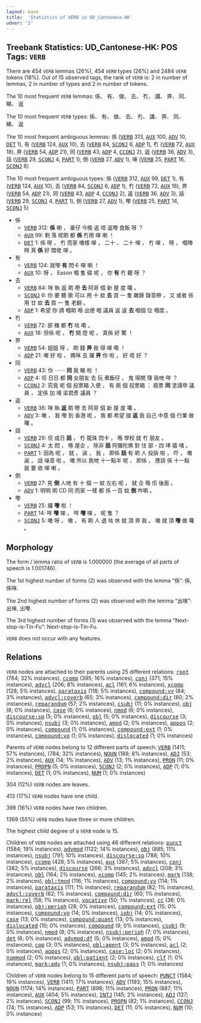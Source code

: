 ```yaml
---
layout: base
title:  'Statistics of VERB in UD_Cantonese-HK'
udver: '2'
---
```


## Treebank Statistics: UD_Cantonese-HK: POS Tags: `VERB`

There are 454 `VERB` lemmas (26%), 454 `VERB` types (26%) and 2484 `VERB` tokens (18%).
Out of 15 observed tags, the rank of `VERB` is: 2 in number of lemmas, 2 in number of types and 2 in number of tokens.

The 10 most frequent `VERB` lemmas: 係、 有、 做、 去、 冇、 講、 畀、 同、 睇、 返

The 10 most frequent `VERB` types:  係、 有、 做、 去、 冇、 講、 畀、 同、 睇、 返

The 10 most frequent ambiguous lemmas: 係 (<tt><a href="yue_hk-pos-VERB.html">VERB</a></tt> 313, <tt><a href="yue_hk-pos-AUX.html">AUX</a></tt> 100, <tt><a href="yue_hk-pos-ADV.html">ADV</a></tt> 10, <tt><a href="yue_hk-pos-DET.html">DET</a></tt> 1), 有 (<tt><a href="yue_hk-pos-VERB.html">VERB</a></tt> 124, <tt><a href="yue_hk-pos-AUX.html">AUX</a></tt> 10), 去 (<tt><a href="yue_hk-pos-VERB.html">VERB</a></tt> 84, <tt><a href="yue_hk-pos-SCONJ.html">SCONJ</a></tt> 6, <tt><a href="yue_hk-pos-ADP.html">ADP</a></tt> 1), 冇 (<tt><a href="yue_hk-pos-VERB.html">VERB</a></tt> 72, <tt><a href="yue_hk-pos-AUX.html">AUX</a></tt> 18), 畀 (<tt><a href="yue_hk-pos-VERB.html">VERB</a></tt> 54, <tt><a href="yue_hk-pos-ADP.html">ADP</a></tt> 21), 同 (<tt><a href="yue_hk-pos-VERB.html">VERB</a></tt> 43, <tt><a href="yue_hk-pos-ADP.html">ADP</a></tt> 4, <tt><a href="yue_hk-pos-CCONJ.html">CCONJ</a></tt> 2), 返 (<tt><a href="yue_hk-pos-VERB.html">VERB</a></tt> 36, <tt><a href="yue_hk-pos-ADV.html">ADV</a></tt> 3), 話 (<tt><a href="yue_hk-pos-VERB.html">VERB</a></tt> 29, <tt><a href="yue_hk-pos-SCONJ.html">SCONJ</a></tt> 4, <tt><a href="yue_hk-pos-PART.html">PART</a></tt> 1), 倒 (<tt><a href="yue_hk-pos-VERB.html">VERB</a></tt> 27, <tt><a href="yue_hk-pos-ADV.html">ADV</a></tt> 1), 唻 (<tt><a href="yue_hk-pos-VERB.html">VERB</a></tt> 25, <tt><a href="yue_hk-pos-PART.html">PART</a></tt> 16, <tt><a href="yue_hk-pos-SCONJ.html">SCONJ</a></tt> 8)

The 10 most frequent ambiguous types:  係 (<tt><a href="yue_hk-pos-VERB.html">VERB</a></tt> 312, <tt><a href="yue_hk-pos-AUX.html">AUX</a></tt> 99, <tt><a href="yue_hk-pos-DET.html">DET</a></tt> 1), 有 (<tt><a href="yue_hk-pos-VERB.html">VERB</a></tt> 124, <tt><a href="yue_hk-pos-AUX.html">AUX</a></tt> 10), 去 (<tt><a href="yue_hk-pos-VERB.html">VERB</a></tt> 84, <tt><a href="yue_hk-pos-SCONJ.html">SCONJ</a></tt> 6, <tt><a href="yue_hk-pos-ADP.html">ADP</a></tt> 1), 冇 (<tt><a href="yue_hk-pos-VERB.html">VERB</a></tt> 72, <tt><a href="yue_hk-pos-AUX.html">AUX</a></tt> 18), 畀 (<tt><a href="yue_hk-pos-VERB.html">VERB</a></tt> 54, <tt><a href="yue_hk-pos-ADP.html">ADP</a></tt> 21), 同 (<tt><a href="yue_hk-pos-VERB.html">VERB</a></tt> 43, <tt><a href="yue_hk-pos-ADP.html">ADP</a></tt> 4, <tt><a href="yue_hk-pos-CCONJ.html">CCONJ</a></tt> 2), 返 (<tt><a href="yue_hk-pos-VERB.html">VERB</a></tt> 36, <tt><a href="yue_hk-pos-ADV.html">ADV</a></tt> 3), 話 (<tt><a href="yue_hk-pos-VERB.html">VERB</a></tt> 29, <tt><a href="yue_hk-pos-SCONJ.html">SCONJ</a></tt> 4, <tt><a href="yue_hk-pos-PART.html">PART</a></tt> 1), 倒 (<tt><a href="yue_hk-pos-VERB.html">VERB</a></tt> 27, <tt><a href="yue_hk-pos-ADV.html">ADV</a></tt> 1), 嚟 (<tt><a href="yue_hk-pos-VERB.html">VERB</a></tt> 25, <tt><a href="yue_hk-pos-PART.html">PART</a></tt> 14, <tt><a href="yue_hk-pos-SCONJ.html">SCONJ</a></tt> 5)


* 係
  * <tt><a href="yue_hk-pos-VERB.html">VERB</a></tt> 312: <b>係</b> 喇 ， 豪仔 今晚 返 唔 返嚟 食飯 呀 ？
  * <tt><a href="yue_hk-pos-AUX.html">AUX</a></tt> 99: 剩 落 呢啲 都 <b>係</b> 冇用 㗎 喇 ！
  * <tt><a href="yue_hk-pos-DET.html">DET</a></tt> 1: 係 呀 ， 冇 而家 噉樣 㗎 ， 二十 、 二十 㗎 ， 冇 㗎 ， 呀 ， 嗰陣時 真 <b>係</b> 好 闊佬 㗎 。
* 有
  * <tt><a href="yue_hk-pos-VERB.html">VERB</a></tt> 124: 就嚟 <b>有</b> 閃卡 㗎 喇 ！
  * <tt><a href="yue_hk-pos-AUX.html">AUX</a></tt> 10: 呀 ， Eason 嗰 隻 碟 呢 ， 你 <b>有</b> 冇 聽 呀 ？
* 去
  * <tt><a href="yue_hk-pos-VERB.html">VERB</a></tt> 84: 咪 執 返 啲 嘢 <b>去</b> 阿哥 個 新 屋 度 囖 。
  * <tt><a href="yue_hk-pos-SCONJ.html">SCONJ</a></tt> 6: 你 要 聽 歌 可以 用 十 蚊 <b>去</b> 買 一 隻 雜錦 錄音帶 ， 又 或者 係 用 廿 蚊 <b>去</b> 買 一 隻 老翻 。
  * <tt><a href="yue_hk-pos-ADP.html">ADP</a></tt> 1: 希望 你 請 嗰啲 喺 出便 嘅 議員 返 返 <b>去</b> 嗰個 位 嗰度 。
* 冇
  * <tt><a href="yue_hk-pos-VERB.html">VERB</a></tt> 72: 部 機 都 <b>冇</b> 咗 嘞 。
  * <tt><a href="yue_hk-pos-AUX.html">AUX</a></tt> 18: 但係 呢 ， <b>冇</b> 開 燈 呢 ， 真係 好 驚 ！
* 畀
  * <tt><a href="yue_hk-pos-VERB.html">VERB</a></tt> 54: 姐姐 呀 ， 啲 錢 <b>畀</b> 我 得 㗎 嘞 ！
  * <tt><a href="yue_hk-pos-ADP.html">ADP</a></tt> 21: 噉 好 啦 ， 媽咪 去 攞 <b>畀</b> 你 啦 ， 好 唔 好 ？
* 同
  * <tt><a href="yue_hk-pos-VERB.html">VERB</a></tt> 43: 你 ⋯⋯ <b>同</b> 我 睇 啦 ！
  * <tt><a href="yue_hk-pos-ADP.html">ADP</a></tt> 4: 佢 日日 都 <b>同</b> 女朋友 去 玩 煮飯仔 ， 鬼 得閒 理 我哋 咩 ？
  * <tt><a href="yue_hk-pos-CCONJ.html">CCONJ</a></tt> 2: 究竟 呢 個 投票箱 入便 ， 有 兩 個 投票箱 ： 廢票 <b>同</b> 塗謹申 議員 ， 定係 加 埋 梁君彥 議員 ？
* 返
  * <tt><a href="yue_hk-pos-VERB.html">VERB</a></tt> 36: 咪 執 <b>返</b> 啲 嘢 去 阿哥 個 新 屋 度 囖 。
  * <tt><a href="yue_hk-pos-ADV.html">ADV</a></tt> 3: 噉 ， 我 嚟 到 香港 呢 ， 我 都 希望 搵 <b>返</b> 我 自己 中意 個 行業 做 囖 。
* 話
  * <tt><a href="yue_hk-pos-VERB.html">VERB</a></tt> 29: 佢 成日 <b>話</b> ， 冇 龍珠 閃卡 ， 喺 學校 就 冇 朋友 。
  * <tt><a href="yue_hk-pos-SCONJ.html">SCONJ</a></tt> 4: 太 悶 ， 喺 屋企 ， 除非 <b>話</b> 阿彌陀佛 對 住 部 - 四 埲 牆 啫 。
  * <tt><a href="yue_hk-pos-PART.html">PART</a></tt> 1: 因為 呢 ， 就 ， 誒 ， 我 ， 即係 <b>話</b> 有 啲 人 投訴 啦 ， 吓 ， 噉 誒 ， 話 噪音 啦 。 噉 所以 我哋 十一點半 呢 ， 即係 ， 應該 係 十一點 就 要 收 㗎 喇 。
* 倒
  * <tt><a href="yue_hk-pos-VERB.html">VERB</a></tt> 27: 見 <b>倒</b> 人哋 有 十 個 一 蚊 左右 呢 ， 就 企 喺 佢 後面 。
  * <tt><a href="yue_hk-pos-ADV.html">ADV</a></tt> 1: 明明 啲 CD 同 而家 一樣 都 係 一百 蚊 <b>倒</b> 咋嘛 。
* 嚟
  * <tt><a href="yue_hk-pos-VERB.html">VERB</a></tt> 25: 攞 <b>嚟</b> 啦 ！
  * <tt><a href="yue_hk-pos-PART.html">PART</a></tt> 14: 咩 <b>嚟</b> 㗎 ， 咩 <b>嚟</b> 㗎 ， 呢 隻 ？
  * <tt><a href="yue_hk-pos-SCONJ.html">SCONJ</a></tt> 5: 噉 呀 ， 噉 ， 有 啲 人 退 咗 休 就 頂 畀 我 。 噉 就 頂 <b>嚟</b> 做 囖 。

## Morphology

The form / lemma ratio of `VERB` is 1.000000 (the average of all parts of speech is 1.001746).

The 1st highest number of forms (2) was observed with the lemma “係”: 係, 係咪.

The 2nd highest number of forms (2) was observed with the lemma “出唻”: 出唻, 出嚟.

The 3rd highest number of forms (1) was observed with the lemma “Next-stop-is-Tin-Fu”: Next-stop-is-Tin-Fu.

`VERB` does not occur with any features.


## Relations

`VERB` nodes are attached to their parents using 25 different relations: <tt><a href="yue_hk-dep-root.html">root</a></tt> (784; 32% instances), <tt><a href="yue_hk-dep-ccomp.html">ccomp</a></tt> (395; 16% instances), <tt><a href="yue_hk-dep-conj.html">conj</a></tt> (371; 15% instances), <tt><a href="yue_hk-dep-advcl.html">advcl</a></tt> (206; 8% instances), <tt><a href="yue_hk-dep-acl.html">acl</a></tt> (161; 6% instances), <tt><a href="yue_hk-dep-xcomp.html">xcomp</a></tt> (128; 5% instances), <tt><a href="yue_hk-dep-parataxis.html">parataxis</a></tt> (118; 5% instances), <tt><a href="yue_hk-dep-compound-vv.html">compound:vv</a></tt> (84; 3% instances), <tt><a href="yue_hk-dep-advcl-coverb.html">advcl:coverb</a></tt> (65; 3% instances), <tt><a href="yue_hk-dep-compound-dir.html">compound:dir</a></tt> (60; 2% instances), <tt><a href="yue_hk-dep-reparandum.html">reparandum</a></tt> (57; 2% instances), <tt><a href="yue_hk-dep-csubj.html">csubj</a></tt> (11; 0% instances), <tt><a href="yue_hk-dep-obj.html">obj</a></tt> (8; 0% instances), <tt><a href="yue_hk-dep-case.html">case</a></tt> (6; 0% instances), <tt><a href="yue_hk-dep-nmod.html">nmod</a></tt> (6; 0% instances), <tt><a href="yue_hk-dep-discourse-sp.html">discourse:sp</a></tt> (5; 0% instances), <tt><a href="yue_hk-dep-obl.html">obl</a></tt> (5; 0% instances), <tt><a href="yue_hk-dep-discourse.html">discourse</a></tt> (3; 0% instances), <tt><a href="yue_hk-dep-nsubj.html">nsubj</a></tt> (3; 0% instances), <tt><a href="yue_hk-dep-amod.html">amod</a></tt> (2; 0% instances), <tt><a href="yue_hk-dep-appos.html">appos</a></tt> (2; 0% instances), <tt><a href="yue_hk-dep-compound.html">compound</a></tt> (1; 0% instances), <tt><a href="yue_hk-dep-compound-ext.html">compound:ext</a></tt> (1; 0% instances), <tt><a href="yue_hk-dep-compound-vo.html">compound:vo</a></tt> (1; 0% instances), <tt><a href="yue_hk-dep-dislocated.html">dislocated</a></tt> (1; 0% instances)

Parents of `VERB` nodes belong to 12 different parts of speech: <tt><a href="yue_hk-pos-VERB.html">VERB</a></tt> (1411; 57% instances),  (784; 32% instances), <tt><a href="yue_hk-pos-NOUN.html">NOUN</a></tt> (188; 8% instances), <tt><a href="yue_hk-pos-ADJ.html">ADJ</a></tt> (53; 2% instances), <tt><a href="yue_hk-pos-AUX.html">AUX</a></tt> (14; 1% instances), <tt><a href="yue_hk-pos-ADV.html">ADV</a></tt> (13; 1% instances), <tt><a href="yue_hk-pos-PRON.html">PRON</a></tt> (11; 0% instances), <tt><a href="yue_hk-pos-PROPN.html">PROPN</a></tt> (5; 0% instances), <tt><a href="yue_hk-pos-SCONJ.html">SCONJ</a></tt> (2; 0% instances), <tt><a href="yue_hk-pos-ADP.html">ADP</a></tt> (1; 0% instances), <tt><a href="yue_hk-pos-DET.html">DET</a></tt> (1; 0% instances), <tt><a href="yue_hk-pos-NUM.html">NUM</a></tt> (1; 0% instances)

304 (12%) `VERB` nodes are leaves.

413 (17%) `VERB` nodes have one child.

398 (16%) `VERB` nodes have two children.

1369 (55%) `VERB` nodes have three or more children.

The highest child degree of a `VERB` node is 15.

Children of `VERB` nodes are attached using 46 different relations: <tt><a href="yue_hk-dep-punct.html">punct</a></tt> (1584; 19% instances), <tt><a href="yue_hk-dep-advmod.html">advmod</a></tt> (1122; 14% instances), <tt><a href="yue_hk-dep-obj.html">obj</a></tt> (885; 11% instances), <tt><a href="yue_hk-dep-nsubj.html">nsubj</a></tt> (791; 10% instances), <tt><a href="yue_hk-dep-discourse-sp.html">discourse:sp</a></tt> (788; 10% instances), <tt><a href="yue_hk-dep-ccomp.html">ccomp</a></tt> (428; 5% instances), <tt><a href="yue_hk-dep-aux.html">aux</a></tt> (387; 5% instances), <tt><a href="yue_hk-dep-conj.html">conj</a></tt> (382; 5% instances), <tt><a href="yue_hk-dep-discourse.html">discourse</a></tt> (266; 3% instances), <tt><a href="yue_hk-dep-advcl.html">advcl</a></tt> (208; 3% instances), <tt><a href="yue_hk-dep-obl.html">obl</a></tt> (164; 2% instances), <tt><a href="yue_hk-dep-xcomp.html">xcomp</a></tt> (145; 2% instances), <tt><a href="yue_hk-dep-mark.html">mark</a></tt> (138; 2% instances), <tt><a href="yue_hk-dep-obl-tmod.html">obl:tmod</a></tt> (116; 1% instances), <tt><a href="yue_hk-dep-compound-vv.html">compound:vv</a></tt> (114; 1% instances), <tt><a href="yue_hk-dep-parataxis.html">parataxis</a></tt> (111; 1% instances), <tt><a href="yue_hk-dep-reparandum.html">reparandum</a></tt> (82; 1% instances), <tt><a href="yue_hk-dep-advcl-coverb.html">advcl:coverb</a></tt> (62; 1% instances), <tt><a href="yue_hk-dep-compound-dir.html">compound:dir</a></tt> (60; 1% instances), <tt><a href="yue_hk-dep-mark-rel.html">mark:rel</a></tt> (58; 1% instances), <tt><a href="yue_hk-dep-vocative.html">vocative</a></tt> (50; 1% instances), <tt><a href="yue_hk-dep-cc.html">cc</a></tt> (36; 0% instances), <tt><a href="yue_hk-dep-obj-periph.html">obj:periph</a></tt> (28; 0% instances), <tt><a href="yue_hk-dep-compound-ext.html">compound:ext</a></tt> (15; 0% instances), <tt><a href="yue_hk-dep-compound-vo.html">compound:vo</a></tt> (14; 0% instances), <tt><a href="yue_hk-dep-iobj.html">iobj</a></tt> (14; 0% instances), <tt><a href="yue_hk-dep-case.html">case</a></tt> (13; 0% instances), <tt><a href="yue_hk-dep-compound-quant.html">compound:quant</a></tt> (13; 0% instances), <tt><a href="yue_hk-dep-dislocated.html">dislocated</a></tt> (10; 0% instances), <tt><a href="yue_hk-dep-compound.html">compound</a></tt> (9; 0% instances), <tt><a href="yue_hk-dep-csubj.html">csubj</a></tt> (9; 0% instances), <tt><a href="yue_hk-dep-nmod.html">nmod</a></tt> (8; 0% instances), <tt><a href="yue_hk-dep-nsubj-periph.html">nsubj:periph</a></tt> (7; 0% instances), <tt><a href="yue_hk-dep-det.html">det</a></tt> (6; 0% instances), <tt><a href="yue_hk-dep-advmod-df.html">advmod:df</a></tt> (5; 0% instances), <tt><a href="yue_hk-dep-amod.html">amod</a></tt> (5; 0% instances), <tt><a href="yue_hk-dep-cop.html">cop</a></tt> (3; 0% instances), <tt><a href="yue_hk-dep-obl-agent.html">obl:agent</a></tt> (3; 0% instances), <tt><a href="yue_hk-dep-acl.html">acl</a></tt> (2; 0% instances), <tt><a href="yue_hk-dep-appos.html">appos</a></tt> (2; 0% instances), <tt><a href="yue_hk-dep-case-loc.html">case:loc</a></tt> (2; 0% instances), <tt><a href="yue_hk-dep-nummod.html">nummod</a></tt> (2; 0% instances), <tt><a href="yue_hk-dep-obl-patient.html">obl:patient</a></tt> (2; 0% instances), <tt><a href="yue_hk-dep-clf.html">clf</a></tt> (1; 0% instances), <tt><a href="yue_hk-dep-mark-adv.html">mark:adv</a></tt> (1; 0% instances), <tt><a href="yue_hk-dep-nsubj-pass.html">nsubj:pass</a></tt> (1; 0% instances)

Children of `VERB` nodes belong to 15 different parts of speech: <tt><a href="yue_hk-pos-PUNCT.html">PUNCT</a></tt> (1584; 19% instances), <tt><a href="yue_hk-pos-VERB.html">VERB</a></tt> (1411; 17% instances), <tt><a href="yue_hk-pos-ADV.html">ADV</a></tt> (1193; 15% instances), <tt><a href="yue_hk-pos-NOUN.html">NOUN</a></tt> (1174; 14% instances), <tt><a href="yue_hk-pos-PART.html">PART</a></tt> (898; 11% instances), <tt><a href="yue_hk-pos-PRON.html">PRON</a></tt> (887; 11% instances), <tt><a href="yue_hk-pos-AUX.html">AUX</a></tt> (404; 5% instances), <tt><a href="yue_hk-pos-INTJ.html">INTJ</a></tt> (145; 2% instances), <tt><a href="yue_hk-pos-ADJ.html">ADJ</a></tt> (127; 2% instances), <tt><a href="yue_hk-pos-SCONJ.html">SCONJ</a></tt> (99; 1% instances), <tt><a href="yue_hk-pos-PROPN.html">PROPN</a></tt> (82; 1% instances), <tt><a href="yue_hk-pos-CCONJ.html">CCONJ</a></tt> (74; 1% instances), <tt><a href="yue_hk-pos-ADP.html">ADP</a></tt> (53; 1% instances), <tt><a href="yue_hk-pos-DET.html">DET</a></tt> (11; 0% instances), <tt><a href="yue_hk-pos-NUM.html">NUM</a></tt> (10; 0% instances)

